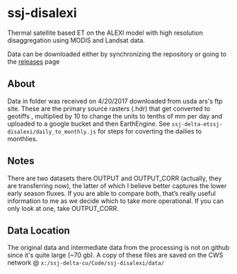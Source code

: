 # ssj-disalexi
Thermal satellite based ET on the ALEXI model with high resolution disaggregation using MODIS and Landsat data.

Data can be downloaded either by synchronizing the repository or going to the [releases](https://github.com/ssj-delta-cu/ssj-disalexi/releases) page

## About

Data in folder was received on 4/20/2017 downloaded from usda ars's ftp site. These are the primary source rasters (.hdr) that get converted to geotiffs , multiplied by 10 to change the units to tenths of mm per day and uploaded to a google bucket and then EarthEngine. See `ssj-delta-etssj-disalexi/daily_to_monthly.js` for steps for coverting the dailies to monthlies.

## Notes
There are two datasets there  OUTPUT and OUTPUT_CORR (actually, they are transferring now), the latter of which I believe better captures the lower early season fluxes.  If you are able to compare both, that’s really useful information to me as we decide which to take more operational.  If you can only look at one, take OUTPUT_CORR.

## Data Location
The original data and intermediate data from the processing is not on github since it's quite large (~70 gb). A copy of these files are saved on the CWS network @ `x:/ssj-delta-cu/Code/ssj-disalexi/data/`